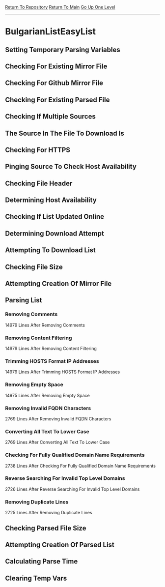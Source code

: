 [Return To Repository](https://github.com/deathbybandaid/piholeparser/)
[Return To Main](https://github.com/deathbybandaid/piholeparser/blob/master/RecentRunLogs/Mainlog.md)
[Go Up One Level](https://github.com/deathbybandaid/piholeparser/blob/master/RecentRunLogs/TopLevelScripts/30-Processing-External-Blacklists.md)
____________________________________
# BulgarianListEasyList
## Setting Temporary Parsing Variables
## Checking For Existing Mirror File
## Checking For Github Mirror File
## Checking For Existing Parsed File
## Checking If Multiple Sources
## The Source In The File To Download Is
## Checking For HTTPS
## Pinging Source To Check Host Availability
## Checking File Header
## Determining Host Availability
## Checking If List Updated Online
## Determining Download Attempt
## Attempting To Download List
## Checking File Size
## Attempting Creation Of Mirror File
## Parsing List
### Removing Comments
14979 Lines After Removing Comments
### Removing Content Filtering
14979 Lines After Removing Content Filtering
### Trimming HOSTS Format IP Addresses
14979 Lines After Trimming HOSTS Format IP Addresses
### Removing Empty Space
14975 Lines After Removing Empty Space
### Removing Invalid FQDN Characters
2769 Lines After Removing Invalid FQDN Characters
### Converting All Text To Lower Case
2769 Lines After Converting All Text To Lower Case
### Checking For Fully Qualified Domain Name Requirements
2738 Lines After Checking For Fully Qualified Domain Name Requirements
### Reverse Searching For Invalid Top Level Domains
2726 Lines After Reverse Searching For Invalid Top Level Domains
### Removing Duplicate Lines
2725 Lines After Removing Duplicate Lines
## Checking Parsed File Size
## Attempting Creation Of Parsed List
## Calculating Parse Time
## Clearing Temp Vars
